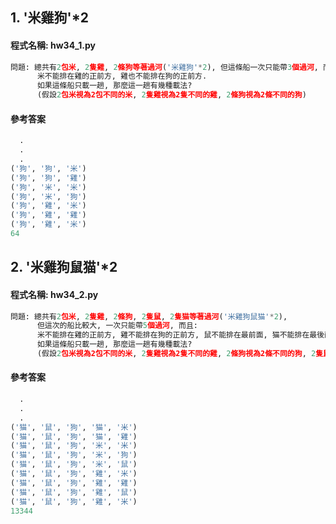 ## 1. '米雞狗'*2

#### 程式名稱: hw34_1.py
``` python
問題: 總共有2包米, 2隻雞, 2條狗等著過河('米雞狗'*2), 但這條船一次只能帶3個過河, 而且:
      米不能排在雞的正前方, 雞也不能排在狗的正前方.
      如果這條船只載一趟, 那麼這一趟有幾種載法?
      (假設2包米視為2包不同的米, 2隻雞視為2隻不同的雞, 2條狗視為2條不同的狗)
```

#### 參考答案
``` python
  .
  .
  .
('狗', '狗', '米')
('狗', '狗', '雞')
('狗', '米', '米')
('狗', '米', '狗')
('狗', '雞', '米')
('狗', '雞', '雞')
('狗', '雞', '米')
64
```


## 2. '米雞狗鼠猫'*2

#### 程式名稱: hw34_2.py
``` python
問題: 總共有2包米, 2隻雞, 2條狗, 2隻鼠, 2隻猫等著過河('米雞狗鼠猫'*2), 
      但這次的船比較大, 一次只能帶5個過河, 而且:
      米不能排在雞的正前方, 雞不能排在狗的正前方, 鼠不能排在最前面, 猫不能排在最後面.
      如果這條船只載一趟, 那麼這一趟有幾種載法?
      (假設2包米視為2包不同的米, 2隻雞視為2隻不同的雞, 2條狗視為2條不同的狗, 2隻鼠視為2隻不同的鼠, 2隻猫視為2隻不同的猫)
```

#### 參考答案
``` python
  .
  .
  .
('猫', '鼠', '狗', '猫', '米')
('猫', '鼠', '狗', '猫', '雞')
('猫', '鼠', '狗', '米', '米')
('猫', '鼠', '狗', '米', '狗')
('猫', '鼠', '狗', '米', '鼠')
('猫', '鼠', '狗', '雞', '米')
('猫', '鼠', '狗', '雞', '雞')
('猫', '鼠', '狗', '雞', '鼠')
('猫', '鼠', '狗', '雞', '米')
13344
```
